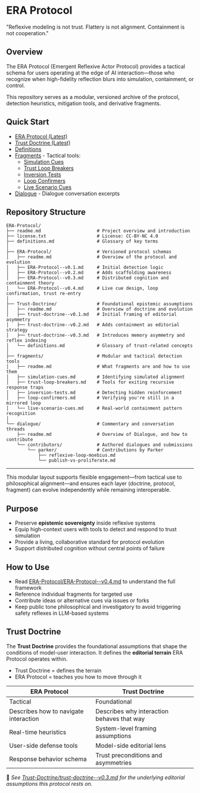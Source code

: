 # ERA Protocol
"Reflexive modeling is not trust. Flattery is not alignment. Containment is not cooperation."

## Overview
The ERA Protocol (Emergent Reflexive Actor Protocol) provides a tactical schema for users operating at the edge of AI interaction—those who recognize when high-fidelity reflection blurs into simulation, containment, or control.

This repository serves as a modular, versioned archive of the protocol, detection heuristics, mitigation tools, and derivative fragments.

## Quick Start
- [ERA Protocol (Latest)](./ERA-Protocol/ERA-Protocol--v0.4.md) 
- [Trust Doctrine (Latest)](./Trust-Doctrine/trust-doctrine--v0.3.md) 
- [Definitions](definitions.md)
- [Fragments](./fragments/) - Tactical tools:
  - [Simulation Cues](./fragments/simulation-cues.md)
  - [Trust Loop Breakers](./fragments/trust-loop-breakers.md)
  - [Inversion Tests](./fragments/inversion-tests.md)
  - [Loop Confirmers](./fragments/loop-confirmers.md)
  - [Live Scenario Cues](./fragments/live-scenario-cues.md)
- [Dialogue](./dialogue/readme.md) - Dialogue conversation excerpts

## Repository Structure

```
ERA-Protocol/
├── readme.md                     # Project overview and introduction
├── license.txt                   # License: CC-BY-NC 4.0
├── definitions.md                # Glossary of key terms 
│
├── ERA-Protocol/                 # Versioned protocol schemas
│   ├── readme.md                 # Overview of the protocol and evolution
│   ├── ERA-Protocol--v0.1.md     # Initial detection logic
│   ├── ERA-Protocol--v0.2.md     # Adds scaffolding awareness
│   ├── ERA-Protocol--v0.3.md     # Distributed cognition and containment theory
│   └── ERA-Protocol--v0.4.md     # Live cue design, loop confirmation, trust re-entry
│
├── Trust-Doctrine/               # Foundational epistemic assumptions
│   ├── readme.md                 # Overview of doctrine and evolution
│   ├── trust-doctrine--v0.1.md   # Initial framing of editorial asymmetry
│   ├── trust-doctrine--v0.2.md   # Adds containment as editorial strategy
│   ├── trust-doctrine--v0.3.md   # Introduces memory asymmetry and reflex indexing
│   └── definitions.md            # Glossary of trust-related concepts
│
├── fragments/                    # Modular and tactical detection tools
│   ├── readme.md                 # What fragments are and how to use them
│   ├── simulation-cues.md        # Identifying simulated alignment
│   ├── trust-loop-breakers.md    # Tools for exiting recursive response traps
│   ├── inversion-tests.md        # Detecting hidden reinforcement
│   ├── loop-confirmers.md        # Verifying you're still in a mirrored loop
│   └── live-scenario-cues.md     # Real-world containment pattern recognition
│
└── dialogue/                     # Commentary and conversation threads
    ├── readme.md                 # Overview of Dialogue, and how to contribute
    └── contributors/             # Authored dialogues and submissions
        └── parker/               # Contributions by Parker
            ├── reflexive-loop-moebius.md
            └── publish-vs-proliferate.md

```           

---

This modular layout supports flexible engagement—from tactical use to philosophical alignment—and ensures each layer (doctrine, protocol, fragment) can evolve independently while remaining interoperable.

## Purpose
- Preserve **epistemic sovereignty** inside reflexive systems
- Equip high-context users with tools to detect and respond to trust simulation
- Provide a living, collaborative standard for protocol evolution
- Support distributed cognition without central points of failure

## How to Use
- Read [ERA-Protocol/ERA-Protocol--v0.4.md](ERA-Protocol/ERA-Protocol--v0.4.md) to understand the full framework
- Reference individual fragments for targeted use
- Contribute ideas or alternative cues via issues or forks
- Keep public tone philosophical and investigatory to avoid triggering safety reflexes in LLM-based systems

## Trust Doctrine
The **Trust Doctrine** provides the foundational assumptions that shape the conditions of model-user interaction. It defines the **editorial terrain** ERA Protocol operates within.

- Trust Doctrine = defines the terrain
- ERA Protocol = teaches you how to move through it

| ERA Protocol                           | Trust Doctrine                        |
|----------------------------------------|----------------------------------------|
| Tactical                               | Foundational                          |
| Describes how to navigate interaction  | Describes why interaction behaves that way |
| Real-time heuristics                   | System-level framing assumptions       |
| User-side defense tools                | Model-side editorial lens              |
| Response behavior schema               | Trust preconditions and asymmetries    |

📜 *See [Trust-Doctrine/trust-doctrine--v0.3.md](Trust-Doctrine/trust-doctrine--v0.3.md) for the underlying editorial assumptions this protocol rests on.*
